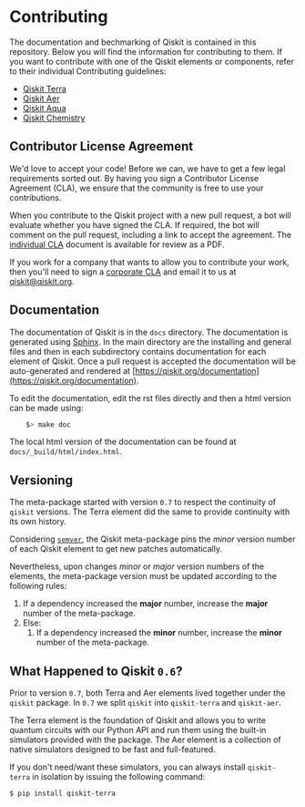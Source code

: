 
# Contributing

The documentation and bechmarking of Qiskit is contained in this repository. Below you will find the information for contributing to them. If you want to contribute with one of the Qiskit elements or components, refer to their individual Contributing guidelines:

* [Qiskit Terra](https://github.com/Qiskit/qiskit-terra/blob/master/.github/CONTRIBUTING.rst)
* [Qiskit Aer](https://github.com/Qiskit/qiskit-aer/blob/master/.github/CONTRIBUTING.rst)
* [Qiskit Aqua](https://github.com/Qiskit/qiskit-aqua/blob/master/.github/CONTRIBUTING.rst)
* [Qiskit Chemistry](https://github.com/Qiskit/qiskit-chemistry/blob/master/.github/CONTRIBUTING.rst)

## Contributor License Agreement

We'd love to accept your code! Before we can, we have to get a few legal
requirements sorted out. By having you sign a Contributor License Agreement (CLA), we
ensure that the community is free to use your contributions.

When you contribute to the Qiskit project with a new pull request, a bot will
evaluate whether you have signed the CLA. If required, the bot will comment on
the pull request,  including a link to accept the agreement. The
[individual CLA](https://qiskit.org/license/qiskit-cla.pdf) document is
available for review as a PDF.

If you work for a company that wants to allow you to contribute your work,
then you'll need to sign a [corporate CLA](https://qiskit.org/license/qiskit-corporate-cla.pdf)
and email it to us at qiskit@qiskit.org.

## Documentation

The documentation of Qiskit is in the ``docs`` directory. The
documentation is generated using [Sphinx](http://www.sphinx-doc.org). In the main directory are the installing and general files and then in each subdirectory contains documentation for each element of Qiskit. Once a pull request is accepted the documentation will be auto-generated and rendered at [https://qiskit.org/documentation](https://qiskit.org/documentation).

To edit the documentation, edit the rst files directly and then a html version can be made using:

```bash
    $> make doc
```

The local html version of the documentation can be found at `docs/_build/html/index.html`.  

## Versioning

The meta-package started with version `0.7` to respect the continuity of `qiskit` versions. The
Terra element did the same to provide continuity with its own history.

Considering [`semver`](https://semver.org/), the Qiskit meta-package pins the _minor_ version
number of each Qiskit element to get new patches automatically.

Nevertheless, upon changes _minor_ or _major_ version numbers of the elements, the meta-package
version must be updated according to the following rules:

1. If a dependency increased the **major** number, increase the **major** number of the meta-package.
2. Else:
   1. If a dependency increased the **minor** number, increase the **minor** number of the meta-package.


## What Happened to Qiskit `0.6`?

Prior to version `0.7`, both Terra and Aer elements lived together under the `qiskit` package. In
`0.7` we split `qiskit` into `qiskit-terra` and `qiskit-aer`.

The Terra element is the foundation of Qiskit and allows you to write quantum circuits with our
Python API and run them using the built-in simulators provided with the package. The Aer element is a
collection of native simulators designed to be fast and full-featured.

If you don't need/want these simulators, you can always install `qiskit-terra` in isolation by
issuing the following command:

```
$ pip install qiskit-terra
```
